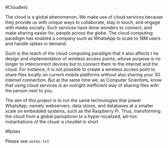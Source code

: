 #Cloudlets

The cloud is a global phenomenon. We make use of cloud services because they provide us with
unique ways to collaborate, stay in touch, and engage with media socially. Such services have done
wonders to connect, and make sharing easier for, people across the globe. The cloud computing
paradigm has enabled a company such as WhatsApp to scale to 18M users and handle spikes in
demand.

Such is the reach of the cloud computing paradigm that it also affects t
he design and implementation of wireless access points, whose purpose is no longer to interconnect devices but to
connect them to the internet and the cloud. For instance, it is not possible to create a wireless
access point to share files locally on current mobile platforms without also sharing your 3G internet
connection. But at the same time we, as Computer Scientists, know that using cloud services is an
outright inefficient way of sharing files with the person next to you.

The aim of this project is to run the same technologies that power WhatsApp, namely webservers, data stores, and
databases at a smaller scale on embedded systems, such as the Raspberry Pi. Thus, transforming the cloud from a global panopticon
to a hyper-localized, ad-hoc instantiations of the cloud: a cloudlet in short

#Notes

Please see `notes.txt`
